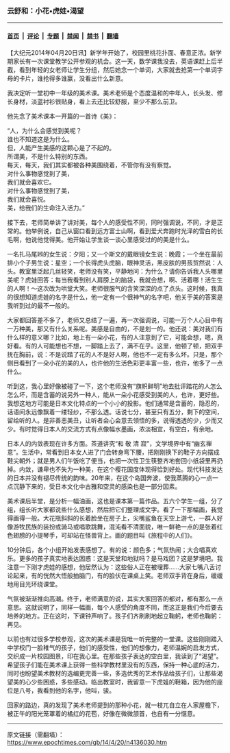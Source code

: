 ### 云舒和：小花•虎娃•渴望

---

#### [首页](../../../..?n4136030) &nbsp;|&nbsp; [评论](../../../../../epoch-comment?n4136030) &nbsp;|&nbsp; [专题](../../../../../epoch-special?n4136030) &nbsp;|&nbsp; [禁闻](../../../../../epoch-news?n4136030) &nbsp;|&nbsp; [禁书](../../../../../books?n4136030) &nbsp;|&nbsp; [翻墙](https://github.com/gfw-breaker/nogfw/blob/master/README.md?n4136030)


<div class="post_content" id="artbody" itemprop="articleBody">
 <!-- article content begin -->
 <p>
  【大纪元2014年04月20日讯】新学年开始了，校园里桃花扑面、春意正浓。新学期家长有一次课堂教学公开参观的机会。这一天，数学课我没去，英语课赶上后半截，看到年轻的女老师让学生分组，然后她念一个单词，大家就去抢第一个单词字母的卡片，谁抢得多谁赢，没看出什么新意。
 </p>
 <p>
  我决定听一堂初中一年级的美术课。美术老师是个态度温和的中年人，长头发、修长身材，淡蓝衬衫很贴身，看上去还比较舒服，至少不那么前卫。
 </p>
 <p>
  他先念了美术课本一开篇的一首诗《美》：
 </p>
 <p>
  “人，为什么会感觉到美呢？
  <br/>
  谁也不知道这是为什么。
  <br/>
  但，人能产生美感的这颗心是了不起的。
  <br/>
  所谓美，不是什么特别的东西。
  <br/>
  每天，每天，我们其实都被各种美围绕着，不管你有没有察觉。
  <br/>
  对什么事物感觉到了美，
  <br/>
  我们就会喜欢它。
  <br/>
  对什么事物感觉到了美，
  <br/>
  我们就会喜悦。
  <br/>
  美，给我们的生命注入活力。”
 </p>
 <p>
  接下去，老师简单讲了讲对美，每个人的感受性不同，同时强调说，不同，才是正常的。他举例说，自己从窗口看到远方富士山啊，看到爱犬奔跑时光泽的雪白的长毛啊，他说他觉得美。他开始让学生谈一谈心里感受过的的美是什么。
 </p>
 <p>
  一名扎马尾辫的女生说：夕阳；又一个斯文的戴眼镜女生说：晚霞；一个坐在最前排小个子男生说：星空；一个长得虎头虎脑，眼神灵活，黑皮肤的男孩贸然说：人头。教室里泛起几丝轻笑，老师没有笑，平静地问：为什么？请你告诉我人头哪里美呢？虎娃回答：每当我看到别人肩膀上的脑袋，我就会想，啊、活着哪！活生生的人啊！～这次改为哄堂大笑。老师很服气的含笑深深的点了点头。这时候，我真的很想知道虎娃的名字是什么，他一定有一个很神气的名字吧，他关于美的答案是我听到过的最不一般的。
 </p>
 <p>
  大家都回答差不多了，老师又总结了一遍，再一次强调说，可能一万个人心目中有一万种美，那又有什么关系呢。美感是自由的，不是划一的。他还说：美对我们有什么样的意义哪？比如，地上有一朵小花，有的人注意到了它，可能会想，嗯，真好看。有的人可能想也不想，一脚踏上去了，满不在乎。这里，他顿了顿，把双手抚在胸前，说：不是说踏了花的人不是好人啊，他也不一定有多么坏。只是，那个侧目看到了一朵小花的美的人，也许他的生活色彩更丰富一些，也许，他多了一点什么。
 </p>
 <p>
  听到这，我心里好像被碰了一下，这个老师没有“旗帜鲜明”地去批评踏花的人怎么怎么坏，而是含蓄的说另外一种人，能从一朵小花感受到美的人，也许，更好些。我想这地方可能是日本文化特点的一个小小的投影。他们通常是含蓄的，隐忍的，话语间永远像飘着一缕轻纱，不那么透。话说七分，甚至只有五分，剩下的空间，留给听的人。是非善恶美丑，让听者会心会意去领悟的多，说得透透的少，少而又少。有时觉得日本人的交流方式有点像幅水墨画，浓淡相宜，有空白，有余地。
 </p>
 <p>
  日本人的内敛表现在许多方面。茶道讲究“和 敬 清 寂”，文学境界中有“幽玄禅意”。生活中，常看到日本女人进了门会转身弯下腰，把刚刚换下的鞋子方向摆成鞋尖朝外；就是男人们午饭吃了便当，也把一次性卫生筷整齐地套回小纸袋里再扔掉。内敛，谦卑也不失为一种美，在这个樱花国度体现得恰到好处。现代科技发达的日本并没有褪尽传统的韵味。20年来，在这个岛国奔波，使我蒸腾的心一点一点沉静下来的，受日本文化中古雅和空灵的感染也是一部分因素。
 </p>
 <p>
  美术课后半堂，是分析一幅油画，这也是课本第一篇作品。五六个学生一组，分了组，组长听大家都说些什么感想，然后把它们整理成文字。看了一下那幅画，我觉得画得一般。大花瓶斜斜的长着脸坐在房子上，尖嘴鲨鱼在天空上游弋，一群人好像游牧民族的装扮或骑马或唱歌跳舞，混沌看不清面貌，唯一鲜艳一点的是张着红色翅膀的小提琴手，可却站在怪兽背上。画的题目叫《旅程中的人们》。
 </p>
 <p>
  10分钟后，各个小组开始发表感想了。有的说：颜色多；气氛热闹；大合唱真欢乐。更多的孩子真实地表达困惑：这是天堂和地狱吗？是马戏团？这是梦境吧。我注意一下刚才虎娃的感想，他居然认为：这些俗人正在被埋葬……大家七嘴八舌讨论起来，有的恍然大悟般拍脑门，有的脸伏在课桌上笑。老师双手背在身后，缓缓地用目光环绕课堂。
 </p>
 <p>
  气氛被渐渐推向高潮。终于，老师满意的说，其实大家回答的都对，都有那么一点意思。这就说明了，同样一幅画，每个人感受的角度不同，而这正是我们今后要去培养的地方。正在这时，下课钟声响了。孩子们齐刷刷地起立鞠躬，老师也鞠躬：再见。
 </p>
 <p>
  以前也有过很多学校参观，这次的美术课是我唯一听完整的一堂课。这些刚刚踏入中学校门一脸稚气的孩子，他们的感受性，他们的想像力，老师温婉的启发方式，交织成一片校园图景，印在我心里。在那些孩子表达的空白里，我读到了“渴望”。希望孩子们能在美术课上获得一些科学教材里没有的东西，保持一种心底的活力，同时也盼望美术教材的选编更完善一些，多选优秀的艺术作品给孩子们，让那些渴望美的心少些困惑，多些感动。临出教室时，我留意一下虎娃的鞋箱，因为他的座位是八号，我看到他的名字，他叫，骏。
 </p>
 <p>
  回家的路边，真的发现了美术老师提到的那种小花，就一枝兀自立在人家屋檐下，被正午的阳光笼罩着的橘红的花苞，好像在微微颔首，也自有一分惬意。
 </p>
 <!-- article content end -->
 <div id="below_article_ad">
 </div>
</div>


---

原文链接（需翻墙）：https://www.epochtimes.com/gb/14/4/20/n4136030.htm